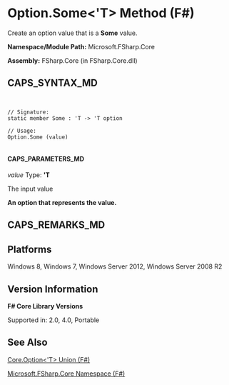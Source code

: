 # Option.Some<'T> Method (F#)

Create an option value that is a **Some** value.

**Namespace/Module Path:** Microsoft.FSharp.Core

**Assembly:** FSharp.Core (in FSharp.Core.dll)


## CAPS_SYNTAX_MD



```


// Signature:
static member Some : 'T -> 'T option

// Usage:
Option.Some (value)


```



#### CAPS_PARAMETERS_MD
*value*
Type: **'T**


The input value



**An option that represents the value.**
## CAPS_REMARKS_MD

## Platforms
Windows 8, Windows 7, Windows Server 2012, Windows Server 2008 R2


## Version Information
**F# Core Library Versions**

Supported in: 2.0, 4.0, Portable




## See Also
[Core.Option&#60;'T&#62; Union &#40;F&#35;&#41;](Core.Option+%27T+Union+%28F%23%29.md)

[Microsoft.FSharp.Core Namespace &#40;F&#35;&#41;](Microsoft.FSharp.Core+Namespace+%28F%23%29.md)

